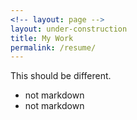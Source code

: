 ```yaml
---
<!-- layout: page -->
layout: under-construction
title: My Work
permalink: /resume/
---
```


This should be different.

* not markdown
* not markdown
